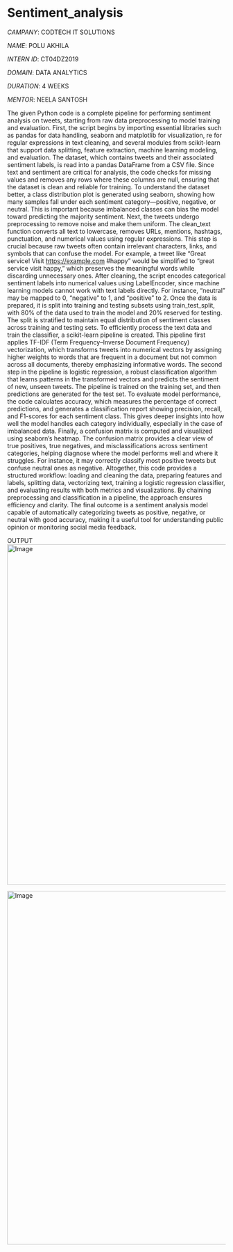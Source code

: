 # Sentiment_analysis

*CAMPANY*: CODTECH IT SOLUTIONS

*NAME*: POLU AKHILA

*INTERN ID*: CT04DZ2019

*DOMAIN*: DATA ANALYTICS

*DURATION*: 4 WEEKS

*MENTOR*: NEELA SANTOSH


The given Python code is a complete pipeline for performing sentiment analysis on tweets, starting from raw data preprocessing to model training and evaluation. First, the script begins by importing essential libraries such as pandas for data handling, seaborn and matplotlib for visualization, re for regular expressions in text cleaning, and several modules from scikit-learn that support data splitting, feature extraction, machine learning modeling, and evaluation. The dataset, which contains tweets and their associated sentiment labels, is read into a pandas DataFrame from a CSV file. Since text and sentiment are critical for analysis, the code checks for missing values and removes any rows where these columns are null, ensuring that the dataset is clean and reliable for training. To understand the dataset better, a class distribution plot is generated using seaborn, showing how many samples fall under each sentiment category—positive, negative, or neutral. This is important because imbalanced classes can bias the model toward predicting the majority sentiment. Next, the tweets undergo preprocessing to remove noise and make them uniform. The clean_text function converts all text to lowercase, removes URLs, mentions, hashtags, punctuation, and numerical values using regular expressions. This step is crucial because raw tweets often contain irrelevant characters, links, and symbols that can confuse the model. For example, a tweet like “Great service! Visit https://example.com
 #happy” would be simplified to “great service visit happy,” which preserves the meaningful words while discarding unnecessary ones. After cleaning, the script encodes categorical sentiment labels into numerical values using LabelEncoder, since machine learning models cannot work with text labels directly. For instance, “neutral” may be mapped to 0, “negative” to 1, and “positive” to 2. Once the data is prepared, it is split into training and testing subsets using train_test_split, with 80% of the data used to train the model and 20% reserved for testing. The split is stratified to maintain equal distribution of sentiment classes across training and testing sets. To efficiently process the text data and train the classifier, a scikit-learn pipeline is created. This pipeline first applies TF-IDF (Term Frequency–Inverse Document Frequency) vectorization, which transforms tweets into numerical vectors by assigning higher weights to words that are frequent in a document but not common across all documents, thereby emphasizing informative words. The second step in the pipeline is logistic regression, a robust classification algorithm that learns patterns in the transformed vectors and predicts the sentiment of new, unseen tweets. The pipeline is trained on the training set, and then predictions are generated for the test set. To evaluate model performance, the code calculates accuracy, which measures the percentage of correct predictions, and generates a classification report showing precision, recall, and F1-scores for each sentiment class. This gives deeper insights into how well the model handles each category individually, especially in the case of imbalanced data. Finally, a confusion matrix is computed and visualized using seaborn’s heatmap. The confusion matrix provides a clear view of true positives, true negatives, and misclassifications across sentiment categories, helping diagnose where the model performs well and where it struggles. For instance, it may correctly classify most positive tweets but confuse neutral ones as negative. Altogether, this code provides a structured workflow: loading and cleaning the data, preparing features and labels, splitting data, vectorizing text, training a logistic regression classifier, and evaluating results with both metrics and visualizations. By chaining preprocessing and classification in a pipeline, the approach ensures efficiency and clarity. The final outcome is a sentiment analysis model capable of automatically categorizing tweets as positive, negative, or neutral with good accuracy, making it a useful tool for understanding public opinion or monitoring social media feedback.

OUTPUT
<img width="1392" height="783" alt="Image" src="https://github.com/user-attachments/assets/cf838183-d7cf-4c7a-b868-e7fbcf494e05" />

<img width="1536" height="813" alt="Image" src="https://github.com/user-attachments/assets/a8d4bb49-e006-46d0-99dc-da16fb800ea2" />

